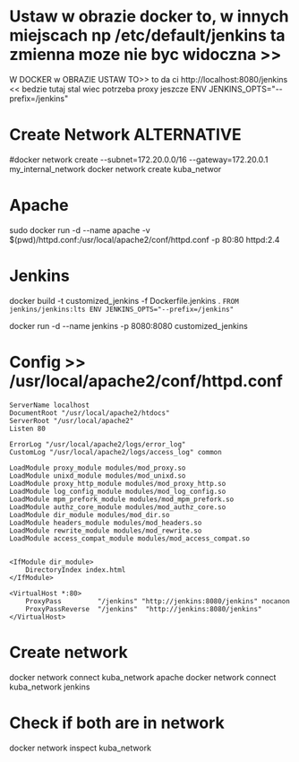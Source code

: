 # Ustaw w obrazie docker to, w innych miejscach np /etc/default/jenkins ta zmienna moze nie byc widoczna >>
W DOCKER w OBRAZIE USTAW TO>> to da ci http://localhost:8080/jenkins << bedzie tutaj stal wiec potrzeba proxy jeszcze                                     ENV JENKINS_OPTS="--prefix=/jenkins"



# Create Network ALTERNATIVE
#docker network create --subnet=172.20.0.0/16 --gateway=172.20.0.1 my_internal_network
docker network create kuba_networ

# Apache
sudo docker run -d --name apache -v $(pwd)/httpd.conf:/usr/local/apache2/conf/httpd.conf -p 80:80 httpd:2.4


# Jenkins
docker build -t customized_jenkins -f Dockerfile.jenkins .
``
FROM jenkins/jenkins:lts
ENV JENKINS_OPTS="--prefix=/jenkins"
``

docker run -d --name jenkins -p 8080:8080 customized_jenkins





# Config >> /usr/local/apache2/conf/httpd.conf
```
ServerName localhost
DocumentRoot "/usr/local/apache2/htdocs"
ServerRoot "/usr/local/apache2"
Listen 80

ErrorLog "/usr/local/apache2/logs/error_log"
CustomLog "/usr/local/apache2/logs/access_log" common

LoadModule proxy_module modules/mod_proxy.so
LoadModule unixd_module modules/mod_unixd.so
LoadModule proxy_http_module modules/mod_proxy_http.so
LoadModule log_config_module modules/mod_log_config.so
LoadModule mpm_prefork_module modules/mod_mpm_prefork.so
LoadModule authz_core_module modules/mod_authz_core.so
LoadModule dir_module modules/mod_dir.so
LoadModule headers_module modules/mod_headers.so
LoadModule rewrite_module modules/mod_rewrite.so
LoadModule access_compat_module modules/mod_access_compat.so


<IfModule dir_module>
    DirectoryIndex index.html
</IfModule>

<VirtualHost *:80>
    ProxyPass         "/jenkins" "http://jenkins:8080/jenkins" nocanon
    ProxyPassReverse  "/jenkins"  "http://jenkins:8080/jenkins"
</VirtualHost>
```


# Create network
docker network connect kuba_network apache
docker network connect kuba_network jenkins


# Check if both are in network
docker network inspect kuba_network

